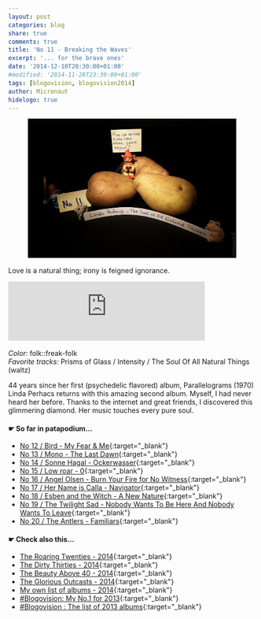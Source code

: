 ```yaml
---
layout: post
categories: blog
share: true
comments: true
title: 'No 11 - Breaking the Waves'
excerpt: '... for the brave ones'
date: '2014-12-10T20:30:00+01:00'
#modified: '2014-11-28T23:39:00+01:00'
tags: [blogovision, blogovision2014]
author: Micronaut
hidelogo: true
---
```

<figure>
	<a href="/images/posts/blogovision/LindaPerhacs.jpg"><img src="/images/posts/blogovision/LindaPerhacs.jpg" alt="LindaPerhacs-Image" class="center"/></a>
</figure>

Love is a natural thing; irony is feigned ignorance.

<iframe style="border: 0; width: 400px; height: 120px;" src="https://bandcamp.com/EmbeddedPlayer/album=2067771072/size=large/bgcol=ffffff/linkcol=0687f5/tracklist=false/artwork=small/track=3795368221/transparent=true/" seamless><a href="http://thesoulofallnaturalthings.bandcamp.com/album/the-soul-of-all-natural-things">The Soul of All Natural Things by Linda Perhacs</a>&nbsp;</iframe>

*Color:* folk::freak-folk<br/>
*Favorite tracks:*  Prisms of Glass / Intensity / The Soul Of All Natural Things (waltz)

44 years since her first (psychedelic flavored) album, Parallelograms (1970) Linda Perhacs returns with this amazing second album. Myself, I had never heard her before. Thanks to the internet and great friends, I discovered this glimmering diamond. Her music touches every pure soul. 


#### &#x261B; So far in patapodium...
* [No 12 / Bird - My Fear & Me](/blog/blogovision2014-no12/){:target="_blank"}
* [No 13 / Mono - The Last Dawn](/blog/blogovision2014-no13/){:target="_blank"}
* [No 14 / Sonne Hagal - Ockerwasser](/blog/blogovision2014-no14/){:target="_blank"}
* [No 15 / Low roar - 0](/blog/blogovision2014-no15/){:target="_blank"}
* [No 16 / Angel Olsen - Burn Your Fire for No Witness](/blog/blogovision2014-no16/){:target="_blank"}
* [No 17 / Her Name is Calla - Navigator](/blog/blogovision2014-no17/){:target="_blank"}
* [No 18 / Esben and the Witch - A New Nature](/blog/blogovision2014-no18/){:target="_blank"}
* [No 19 / The Twilight Sad - Nobody Wants To Be Here And Nobody Wants To Leave](/blog/blogovision2014-no19/){:target="_blank"}
* [No 20 / The Antlers - Familiars](/blog/blogovision2014-no20/){:target="_blank"}

#### &#x261B; Check also this…
* [The Roaring Twenties - 2014](/blog/blogovision2014-the-roaring-twenties/){:target="_blank"}
* [The Dirty Thirties - 2014](/blog/blogovision2014-the-dirty-thirties/){:target="_blank"}
* [The Beauty Above 40 - 2014](/blog/blogovision2014-the-beauty-above-40/){:target="_blank"}
* [The Glorious Outcasts - 2014](/blog/blogovision2014-the-glorious-outcasts-2014/){:target="_blank"}
* [My own list of albums - 2014](/blog/complete-list-2014/){:target="_blank"}
* [#Blogovision: My No.1 for 2013](/blog/blogovision2013-no01/){:target="_blank"}
* [#Blogovision : The list of 2013 albums](/blog/blogovision-my-own-list-of-2013-nominees-albums/){:target="_blank"}